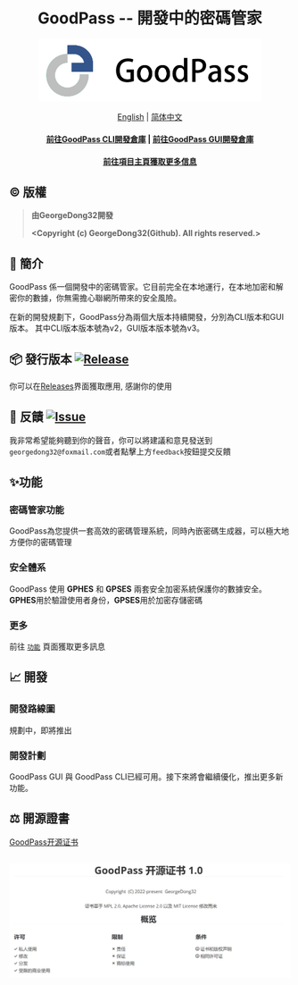 <h1 align="center">
    GoodPass -- 開發中的密碼管家</h1>
<p align=center>
    <picture>
      <source media="(prefers-color-scheme: dark)" srcset="../../Resource/Title Photo/GoodPass3.0_Title_white.png" width=400>
      <source media="(prefers-color-scheme: light)" srcset="../../Resource/Title Photo/GoodPass3.0_Title.png" width=400>
      <img alt="GoodPass" src="../../Resource/Title Photo/GoodPass3.0_Title.png" width=400>
    </picture>
</p>
  <p align="center">
    <a href="../../README.md">English</a>
    |
    <a href="./README_scn.md">简体中文</a>
  </p>
<h4 align="center">
    <a href="https://github.com/GeorgeDong32/GoodPass-CLI">前往GoodPass CLI開發倉庫</a>
    |
    <a href="https://github.com/GeorgeDong32/GoodPass-GUI">前往GoodPass GUI開發倉庫</a>
</h4>
<h4 align="center">
  <a href="https://goodpass.georgedong.tech">前往項目主頁獲取更多信息</a>
</h4>



## ©️ 版權

> **由GeorgeDong32開發**
>
> **<Copyright (c) GeorgeDong32(Github). All rights reserved.>**<br>
## 🎤 簡介
GoodPass 係一個開發中的密碼管家。它目前完全在本地運行，在本地加密和解密你的數據，你無需擔心聯網所帶來的安全風險。

在新的開發規劃下，GoodPass分為兩個大版本持續開發，分別為CLI版本和GUI版本。 其中CLI版本版本號為v2，GUI版本版本號為v3。

## 📦 發行版本  [<img src="https://img.shields.io/badge/GoodPass-Release-34558b" alt="Release">](https://github.com/GeorgeDong32/GoodPass/releases)

你可以在[Releases](https://github.com/GeorgeDong32/GoodPass/releases)界面獲取應用, 感謝你的使用

## 💬 反饋  [<img src="https://img.shields.io/badge/GoodPass-Feedback-939597" alt="Issue">](https://github.com/GeorgeDong32/GoodPass/issues)
我非常希望能夠聽到你的聲音，你可以將建議和意見發送到`georgedong32@foxmail.com`或者點擊上方`feedback`按鈕提交反饋

## ✨功能

### 密碼管家功能

GoodPass為您提供一套高效的密碼管理系統，同時內嵌密碼生成器，可以極大地方便你的密碼管理

### 安全體系

GoodPass 使用 **GPHES** 和 **GPSES** 兩套安全加密系統保護你的數據安全。**GPHES**用於驗證使用者身份，**GPSES**用於加密存儲密碼

### 更多

前往 [`功能`](https://georgedong32.github.io/GoodPass/features) 頁面獲取更多訊息

## 📈 開發

### 開發路線圖

規劃中，即將推出

### 開發計劃

GoodPass GUI 與 GoodPass CLI已經可用。接下來將會繼續優化，推出更多新功能。

## :balance_scale: 開源證書

[GoodPass开源证书](../License/LICENSE_ZH.md)

<h2 align=center>
    <img src="../../Resource/LicenseOverview/GPOL_overview_CN.png">
</h2>
